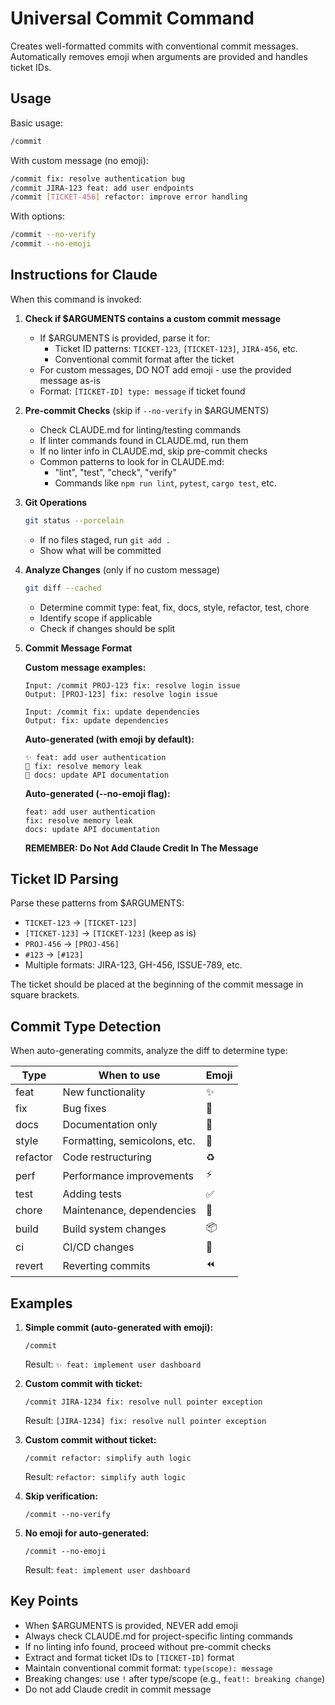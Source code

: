 # Universal Commit Command

Creates well-formatted commits with conventional commit messages. Automatically removes emoji when arguments are provided and handles ticket IDs.

## Usage

Basic usage:

```bash
/commit
```

With custom message (no emoji):

```bash
/commit fix: resolve authentication bug
/commit JIRA-123 feat: add user endpoints
/commit [TICKET-456] refactor: improve error handling
```

With options:

```bash
/commit --no-verify
/commit --no-emoji
```

## Instructions for Claude

When this command is invoked:

1. **Check if $ARGUMENTS contains a custom commit message**

   - If $ARGUMENTS is provided, parse it for:
     - Ticket ID patterns: `TICKET-123`, `[TICKET-123]`, `JIRA-456`, etc.
     - Conventional commit format after the ticket
   - For custom messages, DO NOT add emoji - use the provided message as-is
   - Format: `[TICKET-ID] type: message` if ticket found

2. **Pre-commit Checks** (skip if `--no-verify` in $ARGUMENTS)

   - Check CLAUDE.md for linting/testing commands
   - If linter commands found in CLAUDE.md, run them
   - If no linter info in CLAUDE.md, skip pre-commit checks
   - Common patterns to look for in CLAUDE.md:
     - "lint", "test", "check", "verify"
     - Commands like `npm run lint`, `pytest`, `cargo test`, etc.

3. **Git Operations**

   ```bash
   git status --porcelain
   ```

   - If no files staged, run `git add .`
   - Show what will be committed

4. **Analyze Changes** (only if no custom message)

   ```bash
   git diff --cached
   ```

   - Determine commit type: feat, fix, docs, style, refactor, test, chore
   - Identify scope if applicable
   - Check if changes should be split

5. **Commit Message Format**

   **Custom message examples:**

   ```
   Input: /commit PROJ-123 fix: resolve login issue
   Output: [PROJ-123] fix: resolve login issue

   Input: /commit fix: update dependencies
   Output: fix: update dependencies
   ```

   **Auto-generated (with emoji by default):**

   ```
   ✨ feat: add user authentication
   🐛 fix: resolve memory leak
   📝 docs: update API documentation
   ```

   **Auto-generated (--no-emoji flag):**

   ```
   feat: add user authentication
   fix: resolve memory leak
   docs: update API documentation
   ```

   **REMEMBER: Do Not Add Claude Credit In The Message**

## Ticket ID Parsing

Parse these patterns from $ARGUMENTS:

- `TICKET-123` → `[TICKET-123]`
- `[TICKET-123]` → `[TICKET-123]` (keep as is)
- `PROJ-456` → `[PROJ-456]`
- `#123` → `[#123]`
- Multiple formats: JIRA-123, GH-456, ISSUE-789, etc.

The ticket should be placed at the beginning of the commit message in square brackets.

## Commit Type Detection

When auto-generating commits, analyze the diff to determine type:

| Type     | When to use                  | Emoji |
| -------- | ---------------------------- | ----- |
| feat     | New functionality            | ✨    |
| fix      | Bug fixes                    | 🐛    |
| docs     | Documentation only           | 📝    |
| style    | Formatting, semicolons, etc. | 💄    |
| refactor | Code restructuring           | ♻️    |
| perf     | Performance improvements     | ⚡️   |
| test     | Adding tests                 | ✅    |
| chore    | Maintenance, dependencies    | 🔧    |
| build    | Build system changes         | 📦️   |
| ci       | CI/CD changes                | 👷    |
| revert   | Reverting commits            | ⏪️   |

## Examples

1. **Simple commit (auto-generated with emoji):**

   ```
   /commit
   ```

   Result: `✨ feat: implement user dashboard`

2. **Custom commit with ticket:**

   ```
   /commit JIRA-1234 fix: resolve null pointer exception
   ```

   Result: `[JIRA-1234] fix: resolve null pointer exception`

3. **Custom commit without ticket:**

   ```
   /commit refactor: simplify auth logic
   ```

   Result: `refactor: simplify auth logic`

4. **Skip verification:**

   ```
   /commit --no-verify
   ```

5. **No emoji for auto-generated:**
   ```
   /commit --no-emoji
   ```
   Result: `feat: implement user dashboard`

## Key Points

- When $ARGUMENTS is provided, NEVER add emoji
- Always check CLAUDE.md for project-specific linting commands
- If no linting info found, proceed without pre-commit checks
- Extract and format ticket IDs to `[TICKET-ID]` format
- Maintain conventional commit format: `type(scope): message`
- Breaking changes: use `!` after type/scope (e.g., `feat!: breaking change`)
- Do not add Claude credit in commit message
